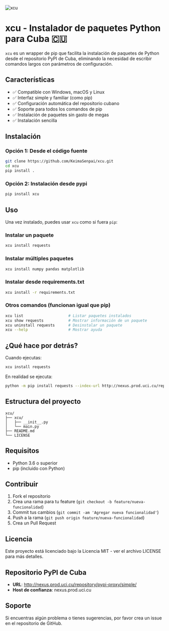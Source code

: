![xcu](https://github.com/user-attachments/assets/1c3e9cc6-645f-448f-85b6-476ae4095f66)
# xcu - Instalador de paquetes Python para Cuba 🇨🇺

`xcu` es un wrapper de pip que facilita la instalación de paquetes de Python desde el repositorio PyPI de Cuba, eliminando la necesidad de escribir comandos largos con parámetros de configuración.

## Características

- ✅ Compatible con Windows, macOS y Linux
- ✅ Interfaz simple y familiar (como pip)
- ✅ Configuración automática del repositorio cubano
- ✅ Soporte para todos los comandos de pip
- ✅ Instalación de paquetes sin gasto de megas
- ✅ Instalación sencilla

## Instalación

### Opción 1: Desde el código fuente
```bash
git clone https://github.com/KeimaSenpai/xcu.git
cd xcu
pip install .
```

### Opción 2: Instalación desde pypi
```bash
pip install xcu
```

## Uso

Una vez instalado, puedes usar `xcu` como si fuera `pip`:

### Instalar un paquete
```bash
xcu install requests
```

### Instalar múltiples paquetes
```bash
xcu install numpy pandas matplotlib
```

### Instalar desde requirements.txt
```bash
xcu install -r requirements.txt
```

### Otros comandos (funcionan igual que pip)
```bash
xcu list                    # Listar paquetes instalados
xcu show requests           # Mostrar información de un paquete
xcu uninstall requests      # Desinstalar un paquete
xcu --help                  # Mostrar ayuda
```

## ¿Qué hace por detrás?

Cuando ejecutas:
```bash
xcu install requests
```

En realidad se ejecuta:
```bash
python -m pip install requests --index-url http://nexus.prod.uci.cu/repository/pypi-proxy/simple/ --trusted-host nexus.prod.uci.cu
```

## Estructura del proyecto

```
xcu/
├── xcu/
│   ├── __init__.py
│   └── main.py
├── README.md
└── LICENSE
```

## Requisitos

- Python 3.6 o superior
- pip (incluido con Python)

## Contribuir

1. Fork el repositorio
2. Crea una rama para tu feature (`git checkout -b feature/nueva-funcionalidad`)
3. Commit tus cambios (`git commit -am 'Agregar nueva funcionalidad'`)
4. Push a la rama (`git push origin feature/nueva-funcionalidad`)
5. Crea un Pull Request

## Licencia

Este proyecto está licenciado bajo la Licencia MIT - ver el archivo LICENSE para más detalles.

## Repositorio PyPI de Cuba

- **URL**: http://nexus.prod.uci.cu/repository/pypi-proxy/simple/
- **Host de confianza**: nexus.prod.uci.cu

## Soporte

Si encuentras algún problema o tienes sugerencias, por favor crea un issue en el repositorio de GitHub.
